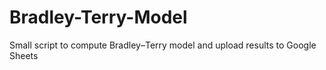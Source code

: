 # Bradley-Terry-Model
Small script to compute Bradley–Terry model and upload results to Google Sheets

